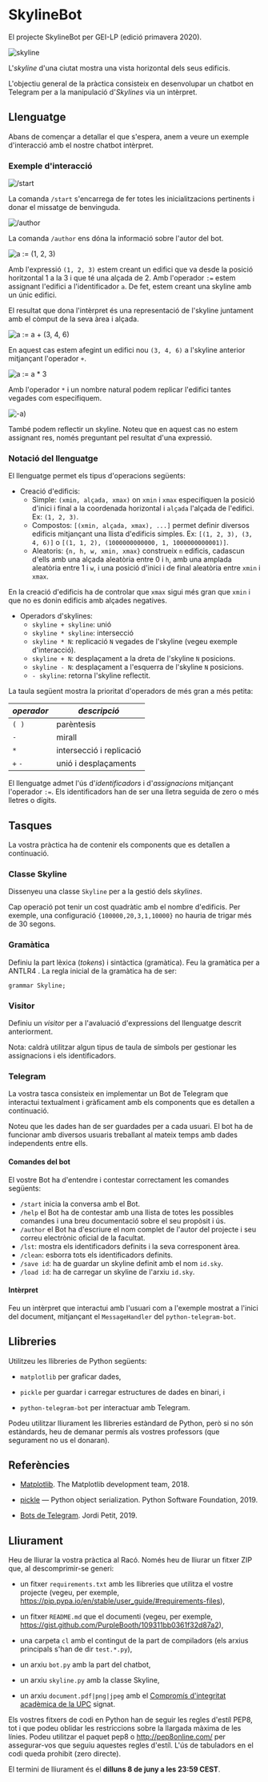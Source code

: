 # SkylineBot

El projecte SkylineBot per GEI-LP (edició primavera 2020).

![skyline](img/skyline.png)

L'_skyline_ d'una ciutat mostra una vista horizontal dels seus edificis.

L'objectiu general de la pràctica consisteix en desenvolupar un chatbot en
Telegram per a la manipulació d'_Skylines_ via un intèrpret.

## Llenguatge

Abans de començar a detallar el que s'espera, anem a veure un exemple
d'interacció amb el nostre chatbot intèrpret.

### Exemple d'interacció

![/start](img/exemple-0.png)

La comanda `/start` s'encarrega de fer totes les inicialitzacions pertinents i
donar el missatge de benvinguda.

![/author](img/exemple-1.png)

La comanda `/author` ens dóna la informació sobre l'autor del bot.

![a := (1, 2, 3)](img/exemple-2.png)

Amb l'expressió `(1, 2, 3)` estem creant un edifici que va desde la posició horitzontal
1 a la 3 i que té una alçada de 2. Amb l'operador `:=` estem assignant l'edifici
a l'identificador `a`. De fet, estem creant una skyline amb un únic edifici.

El resultat que dona l'intèrpret és una representació de l'skyline juntament amb
el còmput de la seva àrea i alçada.

![a := a + (3, 4, 6)](img/exemple-3.png)

En aquest cas estem afegint un edifici nou `(3, 4, 6)` a l'skyline anterior
mitjançant l'operador `+`.

![a := a * 3](img/exemple-4.png)

Amb l'operador `*` i un nombre natural podem replicar l'edifici tantes vegades
com especifiquem.

![-a)](img/exemple-5.png)

També podem reflectir un skyline. Noteu que en aquest cas no estem assignant
res, només preguntant pel resultat d'una expressió.

### Notació del llenguatge

El llenguatge permet els tipus d'operacions següents:

- Creació d'edificis:
  - Simple: `(xmin, alçada, xmax)` on `xmin` i `xmax` especifiquen la posició
d'inici i final a la coordenada horizontal i `alçada` l'alçada de l'edifici.
Ex: `(1, 2, 3)`.
  - Compostos: `[(xmin, alçada, xmax), ...]` permet definir diversos edificis
mitjançant una llista d'edificis simples. Ex: `[(1, 2, 3), (3, 4, 6)]` o 
`[(1, 1, 2), (1000000000000, 1, 1000000000001)]`.
  - Aleatoris: `{n, h, w, xmin, xmax}` construeix `n` edificis,
  cadascun d'ells amb una alçada aleatòria entre 0 i `h`,
  amb una amplada aleatòria entre 1 i `w`,
  i una posició d'inici i de final aleatòria entre `xmin` i `xmax`.


En la creació d'edificis ha de controlar que `xmax` sigui més gran que
`xmin` i que no es donin edificis amb alçades negatives.

- Operadors d'skylines:
  - `skyline + skyline`: unió
  - `skyline * skyline`: intersecció
  - `skyline * N`: replicació `N` vegades de l'skyline (vegeu exemple
d'interacció).
  - `skyline + N`: desplaçament a la dreta de l'skyline `N` posicions.
  - `skyline - N`: desplaçament a l'esquerra de l'skyline `N` posicions.
  - `- skyline`: retorna l'skyline reflectit.

La taula següent mostra la prioritat d'operadors de més gran a més petita:

*operador* | *descripció*
--- | ---
`( )` | parèntesis
`-` | mirall
`*` | intersecció i replicació
`+` `-` | unió i desplaçaments

El llenguatge admet l'ús d'*identificadors* i d'*assignacions* mitjançant l'operador
`:=`. Els identificadors han de ser una lletra seguida de zero o més lletres o dígits.

## Tasques

La vostra pràctica ha de contenir els components que es detallen a continuació.

### Classe Skyline

Dissenyeu una classe `Skyline` per a la gestió dels _skylines_.

Cap operació pot tenir un cost quadràtic amb el nombre d'edificis. Per exemple, una configuració `{100000,20,3,1,10000}` no hauria de trigar més de 30 segons. 

### Gramàtica

Definiu la part lèxica (*tokens*) i sintàctica (gramàtica). Feu la gramàtica
per a ANTLR4 . La regla inicial de la gramàtica ha de ser:

```
grammar Skyline;
```


### Visitor

Definiu un *visitor* per a l'avaluació d'expressions del llenguatge descrit
anteriorment.

Nota: caldrà utilitzar algun tipus de taula de símbols per gestionar les
assignacions i els identificadors.

### Telegram

La vostra tasca consisteix en implementar un Bot de Telegram que interactui
textualment i gràficament amb els components que es detallen a continuació.

Noteu que les dades han de ser guardades per a cada usuari. El bot ha de
funcionar amb diversos usuaris treballant al mateix temps amb dades independents
entre ells.

#### Comandes del bot

El vostre Bot ha d'entendre i contestar correctament les comandes següents:

- `/start` inicia la conversa amb el Bot.
- `/help` el Bot ha de contestar amb una llista de totes les possibles comandes i
una breu documentació sobre el seu propòsit i ús.
- `/author` el Bot ha d'escriure el nom complet de l'autor del projecte i seu correu
electrònic oficial de la facultat.
- `/lst`: mostra els identificadors definits i la seva corresponent àrea.
- `/clean`: esborra tots els identificadors definits.
- `/save id`: ha de guardar un skyline definit amb el nom `id.sky`.
- `/load id`: ha de carregar un skyline de l'arxiu `id.sky`.

#### Intèrpret

Feu un intèrpret que interactui amb l'usuari com a l'exemple mostrat a l'inici
del document, mitjançant el `MessageHandler` del `python-telegram-bot`.


## Llibreries

Utilitzeu les llibreries de Python següents:

- `matplotlib` per graficar dades,

- `pickle` per guardar i carregar estructures de dades en binari, i

- `python-telegram-bot` per interactuar amb Telegram.

Podeu utilitzar lliurament les llibreries estàndard de Python, però si no
són estàndards, heu de demanar permís als vostres professors (que segurament no
us el donaran).

## Referències

- [Matplotlib](https://matplotlib.org/º). The Matplotlib development team, 2018.

- [pickle](https://docs.python.org/3.6/library/pickle.html) — Python object serialization. Python Software Foundation, 2019.

- [Bots de Telegram](https://lliçons.jutge.org/python/telegram.html). Jordi Petit, 2019.


## Lliurament

Heu de lliurar la vostra pràctica al Racó. Només heu de lliurar un fitxer ZIP
que, al descomprimir-se generi:

- un fitxer `requirements.txt` amb les llibreries que utilitza el vostre projecte (vegeu, per exemple, https://pip.pypa.io/en/stable/user_guide/#requirements-files),

- un fitxer `README.md` que el documenti
  (vegeu, per exemple, https://gist.github.com/PurpleBooth/109311bb0361f32d87a2),

- una carpeta `cl` amb el contingut de la part de compiladors (els arxius principals s'han de dir `test.*.py`),

- un arxiu `bot.py` amb la part del chatbot,

- un arxiu `skyline.py` amb la classe Skyline,

- un arxiu `document.pdf|png|jpeg` amb el [Compromís d'integritat acadèmica de la UPC](https://www.upc.edu/ca/sala-de-premsa/pdfs/compromis_integritat_academica-final.pdf) signat.

Els vostres fitxers de codi en Python han de seguir les regles d'estı́l PEP8,
tot i que podeu oblidar les restriccions sobre la llargada màxima de les lı́nies.
Podeu utilitzar el paquet pep8 o http://pep8online.com/ per assegurar-vos
que seguiu aquestes regles d'estı́l. L'ús de tabuladors en el codi queda prohibit
(zero directe).

El termini de lliurament és el **dilluns 8 de juny a les 23:59 CEST**.
